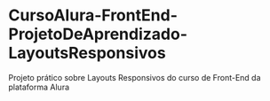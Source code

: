 # CursoAlura-FrontEnd-ProjetoDeAprendizado-LayoutsResponsivos
 Projeto prático sobre Layouts Responsivos do curso de Front-End da plataforma Alura

